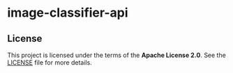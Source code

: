 # image-classifier-api
## License
This project is licensed under the terms of the **Apache License 2.0**.
See the [LICENSE](LICENSE) file for more details.
